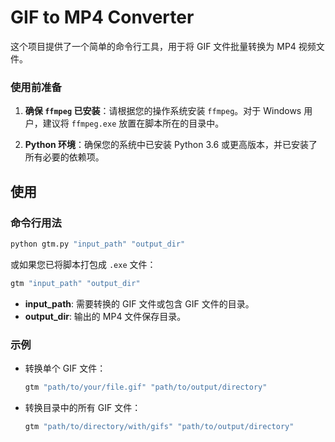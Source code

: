 # GIF to MP4 Converter

这个项目提供了一个简单的命令行工具，用于将 GIF 文件批量转换为 MP4 视频文件。

### 使用前准备

1. **确保 `ffmpeg` 已安装**：请根据您的操作系统安装 `ffmpeg`。对于 Windows 用户，建议将 `ffmpeg.exe` 放置在脚本所在的目录中。

2. **Python 环境**：确保您的系统中已安装 Python 3.6 或更高版本，并已安装了所有必要的依赖项。

## 使用

### 命令行用法

```sh
python gtm.py "input_path" "output_dir"
```

或如果您已将脚本打包成 `.exe` 文件：

```sh
gtm "input_path" "output_dir"
```

- **input_path**: 需要转换的 GIF 文件或包含 GIF 文件的目录。
- **output_dir**: 输出的 MP4 文件保存目录。

### 示例

- 转换单个 GIF 文件：
  ```sh
  gtm "path/to/your/file.gif" "path/to/output/directory"
  ```

- 转换目录中的所有 GIF 文件：
  ```sh
  gtm "path/to/directory/with/gifs" "path/to/output/directory"
  ```

